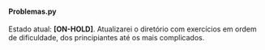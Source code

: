#### Problemas.py

Estado atual: __[ON-HOLD]__.
Atualizarei o diretório com exercícios em ordem de dificuldade, dos principiantes até os mais complicados.
